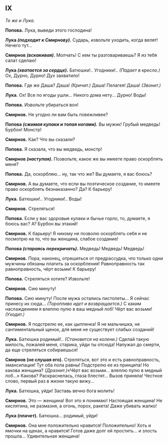 
## IX

*Те же и Лука.*

**Попова.** Лука, выведи этого господина!

**Лука *(подходит к Смирнову)*.** Сударь, извольте уходить, когда велят! Нечего тут...

**Смирнов *(вскакивая)*.** Молчать! С кем ты разговариваешь? Я из тебя салат сделаю!

**Лука *(хватается за сердце)*.** Батюшки!.. Угодники!.. *(Падает в кресло.)* Ох, Дурно, Дурно! Дух захватило!

**Попова.** Где же Даша? Даша! *(Кричит.)* Даша! Пелагея! Даша! *(Звонит.)*

**Лука.** Ох! Все по ягоды ушли... Никого дома нету... Дурно! Воды!

**Попова.** Извольте убираться вон!

**Смирнов.** Не угодно ли вам быть повежливее?

**Попова *(сжимая кулаки и топая ногами)*.** Вы мужик! Грубый медведь! Бурбон! Монстр!

**Смирнов.** Как? Что вы сказали?

**Попова.** Я сказала, что вы медведь, монстр!

**Смирнов *(наступая)*.** Позвольте, какое же вы имеете право оскорблять меня?

**Попова.** Да, оскорбляю... ну, так что же? Вы думаете, я вас боюсь?

**Смирнов.** А вы думаете, что если вы поэтическое создание, то имеете право оскорблять безнаказанно? Да? К барьеру!

**Лука.** Батюшки!.. Угодники!.. Воды!

**Смирнов.** Стреляться!

**Попова.** Если у вас здоровые кулаки и бычье горло, то, думаете, я боюсь вас? А? Бурбон вы этакий!

**Смирнов.** К барьеру! Я никому не позволю оскорблять себя и не посмотрю на то, что вы женщина, слабое создание!

**Попова *(стараясь перекричать)*.** Медведь! Медведь! Медведь!

**Смирнов.** Пора, наконец, отрешиться от предрассудка, что только одни мужчины обязаны платить за оскорбления! Равноправность так равноправность, чёрт возьми! К барьеру!

**Попова.** Стреляться хотите? Извольте!

**Смирнов.** Сию минуту!

**Попова.** Сию минуту! После мужа остались пистолеты... Я сейчас принесу их сюда... *(Торопливо идет и возвращается.)* С каким наслаждением я влеплю пулю в ваш медный лоб! Чёрт вас возьми! *(Уходит.)*

**Смирнов.** Я подстрелю ее, как цыпленка! Я не мальчишка, не сантиментальный щенок, для меня не существует слабых созданий!

**Лука.** Батюшка родимый!.. *(Становится на колени.)* Сделай такую милость, пожалей меня, старика, уйди ты отсюда! Напужал до смерти, да еще стреляться собираешься!

**Смирнов (не слушая его).** Стреляться, вот это и есть равноправность, эмансипация! Тут оба пола равны! Подстрелю ее из принципа! Но какова женщина? *(Дразнит.)*«Чёрт вас возьми... влеплю пулю в медный лоб...» Какова? Раскраснелась, глаза блестят... Вызов приняла! Честное слово, первый раз в жизни такую вижу...

**Лука.** Батюшка, уйди! Заставь вечно бога молить!

**Смирнов.** Это — женщина! Вот это я понимаю! Настоящая женщина! Не кислятина, не размазня, а огонь, порох, ракета! Даже убивать жалко!

**Лука (плачет).** Батюшка... родимый, уйди!

**Смирнов.** Она мне положительно нравится! Положительно! Хоть и ямочки на щеках, а нравится! Готов даже долг ей простить... и злость прошла... Удивительная женщина!
